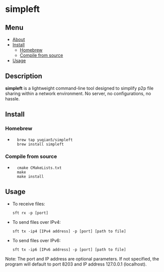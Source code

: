 # simpleft

## Menu
- [About](#description)
- [Install](#install)
    - [Homebrew](#homebrew)
    - [Compile from source](#compile-from-source)
- [Usage](#usage)

## Description
**simpleft** is a lightweight command-line tool designed to simplify p2p file sharing within a network environment. No server, no configurations, no hassle.

## Install
### Homebrew
* 
        brew tap yuqian5/simpleft
        brew install simpleft

### Compile from source
* 
        cmake CMakeLists.txt
        make
        make install

## Usage
- To receive files:
    ```
    sft rx -p [port]
    ```
- To send files over IPv4:
    ```
    sft tx -ip4 [IPv4 address] -p [port] [path to file]
    ```
- To send files over IPv6:
    ```
    sft tx -ip6 [IPv6 address] -p [port] [path to file]
    ```

Note: The port and IP address are optional parameters. If not specified, the program will default to port 8203 and IP address 127.0.0.1 (localhost).

